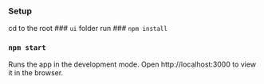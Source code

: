 ### Setup

cd to the root ### `ui` folder
run ### `npm install`
### `npm start`
Runs the app in the development mode.
Open http://localhost:3000 to view it in the browser.
